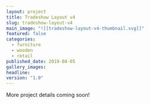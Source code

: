 ```yaml
---
layout: project
title: Tradeshow Layout v4
slug: tradeshow-layout-v4
main_image: "![[tradeshow-layout-v4-thumbnail.svg]]"
featured: false
categories:
  - furniture
  - wooden
  - retail
published_date: 2019-08-05
gallery_images: 
headline: 
version: "1.0"
---
```


More project details coming soon!